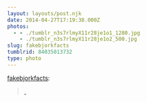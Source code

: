 ```yaml
---
layout: layouts/post.njk
date: 2014-04-27T17:19:38.000Z
photos:
  - - ./tumblr_n3s7rlmyX11r28je1o1_1280.jpg
    - ./tumblr_n3s7rlmyX11r28je1o2_500.jpg
slug: fakebjorkfacts
tumblrid: 84035013732
type: photo
---
```

<p><a href="http://fakebjorkfacts.tumblr.com/post/82249558613" class="tumblr_blog">fakebjorkfacts</a>:</p>

<blockquote><p><a class="tumblr_blog" href="http://shaquandabonquiqui.tumblr.com/post/82224010645/so-ive-been-watching-a-program-about-monkeys"> </a></p></blockquote>
